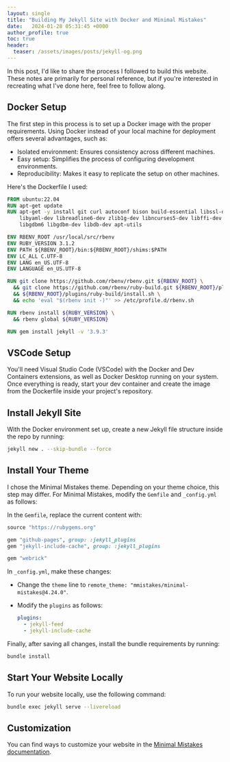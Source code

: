 ```yaml
---
layout: single
title: "Building My Jekyll Site with Docker and Minimal Mistakes"
date:   2024-01-28 05:31:45 +0000
author_profile: true
toc: true
header:
  teaser: /assets/images/posts/jekyll-og.png
---
```

In this post, I'd like to share the process I followed to build this website. These notes are primarily for personal reference, but if you're interested in recreating what I've done here, feel free to follow along.

## Docker Setup
The first step in this process is to set up a Docker image with the proper requirements. Using Docker instead of your local machine for deployment offers several advantages, such as:

- Isolated environment: Ensures consistency across different machines.
- Easy setup: Simplifies the process of configuring development environments.
- Reproducibility: Makes it easy to replicate the setup on other machines.

Here's the Dockerfile I used:

```Dockerfile
FROM ubuntu:22.04
RUN apt-get update
RUN apt-get -y install git curl autoconf bison build-essential libssl-dev 
    libyaml-dev libreadline6-dev zlib1g-dev libncurses5-dev libffi-dev 
    libgdbm6 libgdbm-dev libdb-dev apt-utils

ENV RBENV_ROOT /usr/local/src/rbenv
ENV RUBY_VERSION 3.1.2
ENV PATH ${RBENV_ROOT}/bin:${RBENV_ROOT}/shims:$PATH
ENV LC_ALL C.UTF-8
ENV LANG en_US.UTF-8
ENV LANGUAGE en_US.UTF-8

RUN git clone https://github.com/rbenv/rbenv.git ${RBENV_ROOT} \
  && git clone https://github.com/rbenv/ruby-build.git ${RBENV_ROOT}/plugins/ruby-build \
  && ${RBENV_ROOT}/plugins/ruby-build/install.sh \
  && echo 'eval "$(rbenv init -)"' >> /etc/profile.d/rbenv.sh

RUN rbenv install ${RUBY_VERSION} \
  && rbenv global ${RUBY_VERSION}

RUN gem install jekyll -v '3.9.3'
```

## VSCode Setup
You'll need Visual Studio Code (VSCode) with the Docker and Dev Containers extensions, as well as Docker Desktop running on your system. Once everything is ready, start your dev container and create the image from the Dockerfile inside your project's repository.

## Install Jekyll Site
With the Docker environment set up, create a new Jekyll file structure inside the repo by running:

```bash
jekyll new . --skip-bundle --force
```

## Install Your Theme
I chose the Minimal Mistakes theme. Depending on your theme choice, this step may differ. For Minimal Mistakes, modify the `Gemfile` and `_config.yml` as follows:

In the `Gemfile`, replace the current content with:

```ruby
source "https://rubygems.org"

gem "github-pages", group: :jekyll_plugins
gem "jekyll-include-cache", group: :jekyll_plugins

gem "webrick"
```

In `_config.yml`, make these changes:
- Change the `theme` line to `remote_theme: "mmistakes/minimal-mistakes@4.24.0"`.
- Modify the `plugins` as follows:

  ```yaml
  plugins:
    - jekyll-feed
    - jekyll-include-cache
  ```

Finally, after saving all changes, install the bundle requirements by running:

```bash
bundle install
```

## Start Your Website Locally
To run your website locally, use the following command:

```bash
bundle exec jekyll serve --livereload
```

## Customization
You can find ways to customize your website in the [Minimal Mistakes documentation](https://mmistakes.github.io/minimal-mistakes/).






